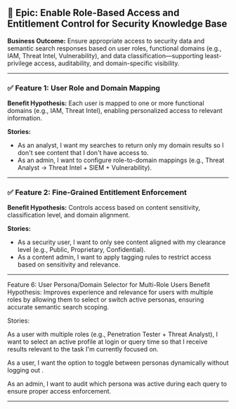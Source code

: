 ## 🔐 **Epic: Enable Role-Based Access and Entitlement Control for Security Knowledge Base**

**Business Outcome:**
Ensure appropriate access to security data and semantic search responses based on user roles, functional domains (e.g., IAM, Threat Intel, Vulnerability), and data classification—supporting least-privilege access, auditability, and domain-specific visibility.

---

### ✅ **Feature 1: User Role and Domain Mapping**

**Benefit Hypothesis:**
Each user is mapped to one or more functional domains (e.g., IAM, Threat Intel), enabling personalized access to relevant information.

**Stories:**

* As an analyst, I want my searches to return only my domain results so I don't see content that I don't have access to.
* As an admin, I want to configure role-to-domain mappings (e.g., Threat Analyst → Threat Intel + SIEM + Vulnerability).

---

### ✅ **Feature 2: Fine-Grained Entitlement Enforcement**

**Benefit Hypothesis:**
Controls access based on content sensitivity, classification level, and domain alignment.

**Stories:**

* As a security user, I want to only see content aligned with my clearance level (e.g., Public, Proprietary, Confidential).
* As a content admin, I want to apply tagging rules to restrict access based on sensitivity and relevance.

---

Feature 6: User Persona/Domain Selector for Multi-Role Users
Benefit Hypothesis:
Improves experience and relevance for users with multiple roles by allowing them to select or switch active personas, ensuring accurate semantic search scoping.

Stories:

As a user with multiple roles (e.g., Penetration Tester + Threat Analyst), I want to select an active profile at login or query time so that I receive results relevant to the task I'm currently focused on.

As a user, I want the option to toggle between personas dynamically without logging out .

As an admin, I want to audit which persona was active during each query to ensure proper access enforcement.

---
